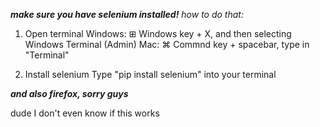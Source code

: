 ***make sure you have selenium installed!***
*how to do that:*
1. Open terminal
Windows: ⊞ Windows key + X, and then selecting Windows Terminal (Admin)
Mac: ⌘ Commnd key + spacebar, type in "Terminal"

2. Install selenium
Type "pip install selenium" into your terminal

***and also firefox, sorry guys***

dude I don't even know if this works
